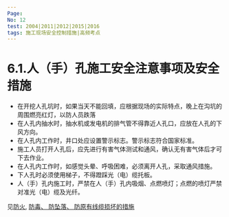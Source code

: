 ```yaml
---
Page: 
No: 12
test: 2004|2011|2012|2015|2016
tags: 施工现场安全控制措施|高频考点
---
```

# 6.1.人（手）孔施工安全注意事项及安全措施
- 在开挖人孔坑时，如果当天不能回填，应根据现场的实际特点，晚上在沟坑的周围燃亮红灯，以防人员跌落
- 在人孔内抽水时，抽水机或发电机的排气管不得靠近人孔口，应放在人孔的下风方向。
- 在人孔内工作时，井口处应设置警示标志。警示标志符合国家标准。
- 施工人员打开人孔后，应先进行有害气体测试和通风，确认无有害气体后才可下去作业。
- 在人孔内工作时，如感觉头晕、呼吸困难，必须离开人孔，采取通风措施。
- 下人孔时必须使用梯子，不得蹬踩光（电）缆托板。
- 人（手）孔内施工时，严禁在人（手）孔内吸烟、点燃喷灯；点燃的喷灯严禁对准光（电）缆及光纤。

见[防火](|87), [防毒、 防坠落、 防原有线缆损坏的措施]()